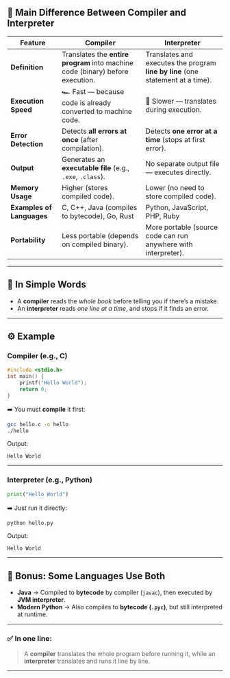 

## 🧠 **Main Difference Between Compiler and Interpreter**

| Feature                   | **Compiler**                                                                   | **Interpreter**                                                                 |
| ------------------------- | ------------------------------------------------------------------------------ | ------------------------------------------------------------------------------- |
| **Definition**            | Translates the **entire program** into machine code (binary) before execution. | Translates and executes the program **line by line** (one statement at a time). |
| **Execution Speed**       | 🏎️ Fast — because code is already converted to machine code.                  | 🐢 Slower — translates during execution.                                        |
| **Error Detection**       | Detects **all errors at once** (after compilation).                            | Detects **one error at a time** (stops at first error).                         |
| **Output**                | Generates an **executable file** (e.g., `.exe`, `.class`).                     | No separate output file — executes directly.                                    |
| **Memory Usage**          | Higher (stores compiled code).                                                 | Lower (no need to store compiled code).                                         |
| **Examples of Languages** | C, C++, Java (compiles to bytecode), Go, Rust                                  | Python, JavaScript, PHP, Ruby                                                   |
| **Portability**           | Less portable (depends on compiled binary).                                    | More portable (source code can run anywhere with interpreter).                  |

---

## 🧩 **In Simple Words**

* A **compiler** reads the *whole book* before telling you if there’s a mistake.
* An **interpreter** reads *one line at a time*, and stops if it finds an error.

---

## ⚙️ **Example**

### Compiler (e.g., C)

```c
#include <stdio.h>
int main() {
    printf("Hello World");
    return 0;
}
```

➡️ You must **compile** it first:

```bash
gcc hello.c -o hello
./hello
```

Output:

```
Hello World
```

---

### Interpreter (e.g., Python)

```python
print("Hello World")
```

➡️ Just run it directly:

```bash
python hello.py
```

Output:

```
Hello World
```

---

## 🧠 **Bonus: Some Languages Use Both**

* **Java** → Compiled to **bytecode** by compiler (`javac`),
  then executed by **JVM interpreter**.
* **Modern Python** → Also compiles to **bytecode (`.pyc`)**, but still interpreted at runtime.

---

### ✅ **In one line:**

> A **compiler** translates the whole program before running it,
> while an **interpreter** translates and runs it line by line.

---
